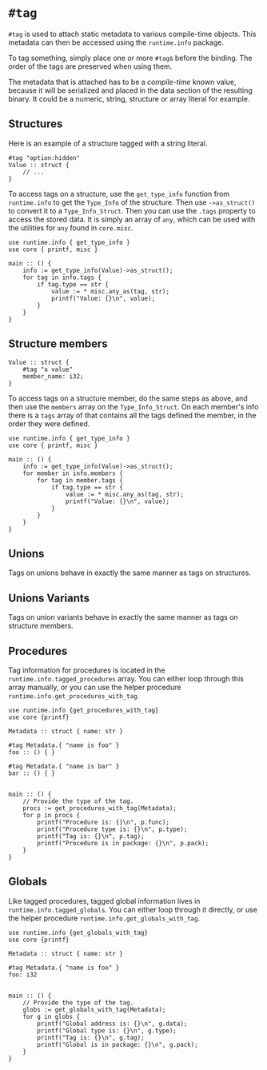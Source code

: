 # `#tag`

`#tag` is used to attach static metadata to various compile-time objects.
This metadata can then be accessed using the `runtime.info` package.

To tag something, simply place one or more `#tag`s before the binding.
The order of the tags are preserved when using them.

The metadata that is attached has to be a *compile-time* known value,
because it will be serialized and placed in the data section of the
resulting binary. It could be a numeric, string, structure or array literal
for example.


## Structures

Here is an example of a structure tagged with a string literal.

```onyx
#tag "option:hidden"
Value :: struct {
    // ...
}
```

To access tags on a structure, use the `get_type_info` function from `runtime.info` to
get the `Type_Info` of the structure. Then use `->as_struct()` to convert it to a
`Type_Info_Struct`. Then you can use the `.tags` property to access the stored data.
It is simply an array of `any`, which can be used with the utilities for `any` found
in `core.misc`.

```onyx
use runtime.info { get_type_info }
use core { printf, misc }

main :: () {
    info := get_type_info(Value)->as_struct();
    for tag in info.tags {
        if tag.type == str {
            value := * misc.any_as(tag, str);
            printf("Value: {}\n", value);
        }
    }
}
```

## Structure members

```onyx
Value :: struct {
    #tag "a value"
    member_name: i32;
}
```

To access tags on a structure member, do the same steps as above, and then use
the `members` array on the `Type_Info_Struct`. On each member's info there is a `tags`
array of that contains all the tags defined the member, in the order they were
defined.

```onyx
use runtime.info { get_type_info }
use core { printf, misc }

main :: () {
    info := get_type_info(Value)->as_struct();
    for member in info.members {
        for tag in member.tags {
            if tag.type == str {
                value := * misc.any_as(tag, str);
                printf("Value: {}\n", value);
            }
        }
    }
}
```

## Unions

Tags on unions behave in exactly the same manner as tags on structures.

## Unions Variants

Tags on union variants behave in exactly the same manner as tags on structure members.

## Procedures

Tag information for procedures is located in the `runtime.info.tagged_procedures` array.
You can either loop through this array manually, or you can use the helper procedure
`runtime.info.get_procedures_with_tag`.

```onyx
use runtime.info {get_procedures_with_tag}
use core {printf}

Metadata :: struct { name: str }

#tag Metadata.{ "name is foo" }
foo :: () { }

#tag Metadata.{ "name is bar" }
bar :: () { }


main :: () {
    // Provide the type of the tag.
    procs := get_procedures_with_tag(Metadata);
    for p in procs {
        printf("Procedure is: {}\n", p.func);
        printf("Procedure type is: {}\n", p.type);
        printf("Tag is: {}\n", p.tag);
        printf("Procedure is in package: {}\n", p.pack);
    }
}
```

## Globals

Like tagged procedures, tagged global information lives in `runtime.info.tagged_globals`.
You can either loop through it directly, or use the helper procedure `runtime.info.get_globals_with_tag`.

```onyx
use runtime.info {get_globals_with_tag}
use core {printf}

Metadata :: struct { name: str }

#tag Metadata.{ "name is foo" }
foo: i32


main :: () {
    // Provide the type of the tag.
    globs := get_globals_with_tag(Metadata);
    for g in globs {
        printf("Global address is: {}\n", g.data);
        printf("Global type is: {}\n", g.type);
        printf("Tag is: {}\n", g.tag);
        printf("Global is in package: {}\n", g.pack);
    }
}
```
